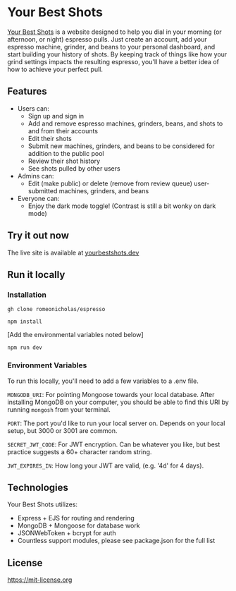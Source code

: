 
# Your Best Shots

[Your Best Shots](https://yourbestshots.dev) is a website designed to help you dial in your morning (or afternoon, or night) espresso pulls. Just create an account, add your espresso machine, grinder, and beans to your personal dashboard, and start building your history of shots. By keeping track of things like how your grind settings impacts the resulting espresso, you'll have a better idea of how to achieve your perfect pull.

## Features
* Users can:
  * Sign up and sign in
  * Add and remove espresso machines, grinders, beans, and shots to and from their accounts
  * Edit their shots
  * Submit new machines, grinders, and beans to be considered for addition to the public pool
  * Review their shot history
  * See shots pulled by other users
* Admins can:
  * Edit (make public) or delete (remove from review queue) user-submitted machines, grinders, and beans
* Everyone can:
  * Enjoy the dark mode toggle! (Contrast is still a bit wonky on dark mode)

## Try it out now
The live site is available at [yourbestshots.dev ](https://yourbestshots.dev)

## Run it locally

### Installation
`gh clone romeonicholas/espresso`

`npm install`

[Add the environmental variables noted below]

`npm run dev`

### Environment Variables

To run this locally, you'll need to add a few variables to a .env file. 

`MONGODB_URI`: For pointing Mongoose towards your local database. After installing MongoDB on your computer, you should be able to find this URI by running `mongosh` from your terminal.

`PORT`: The port you'd like to run your local server on. Depends on your local setup, but 3000 or 3001 are common.

`SECRET_JWT_CODE`: For JWT encryption. Can be whatever you like, but best practice suggests a 60+ character random string.

`JWT_EXPIRES_IN`: How long your JWT are valid, (e.g. '4d' for 4 days).

## Technologies

Your Best Shots utilizes:

* Express + EJS for routing and rendering
* MongoDB + Mongoose for database work
* JSONWebToken + bcrypt for auth
* Countless support modules, please see package.json for the full list

## License

https://mit-license.org
